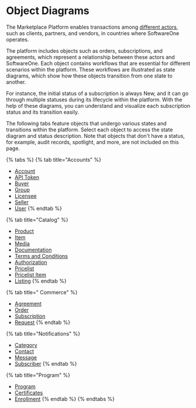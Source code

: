 # Object Diagrams

The Marketplace Platform enables transactions among [different actors](../../marketplace-platform/getting-started/key-concepts.md#actors), such as clients, partners, and vendors, in countries where SoftwareOne operates.&#x20;

The platform includes objects such as orders, subscriptions, and agreements, which represent a relationship between these actors and SoftwareOne. Each object contains workflows that are essential for different scenarios within the platform. These workflows are illustrated as state diagrams, which show how these objects transition from one state to another.&#x20;

For instance, the initial status of a subscription is always New, and it can go through multiple statuses during its lifecycle within the platform. With the help of these diagrams, you can understand and visualize each subscription status and its transition easily.

The following tabs feature objects that undergo various states and transitions within the platform. Select each object to access the state diagram and status description. Note that objects that don't have a status, for example, audit records, spotlight, and more, are not included on this page. &#x20;

{% tabs %}
{% tab title="Accounts" %}
* [Account](accounts-api/account/state-diagram.md)
* [API Token](accounts-api/api-tokens/token-state-diagram.md)
* [Buyer](accounts-api/buyer/buyer-state-diagram.md)
* [Group](accounts-api/user-groups/group-state-diagram.md)
* [Licensee](accounts-api/licensee/licensee-state-diagram.md)
* [Seller](accounts-api/seller/seller-state-diagram.md)
* [User](accounts-api/users/users-state-diagram.md)
{% endtab %}

{% tab title="Catalog" %}
* [Product](catalog-api/product/product-states.md)
* [Item](catalog-api/items/item-states.md)
* [Media](catalog-api/media/media-states.md)
* [Documentation](catalog-api/documentation/documentation-states.md)
* [Terms and Conditions](catalog-api/terms-and-conditions/terms-and-conditions-states.md)
* [Authorization](catalog-api/authorization/state-diagram.md)
* [Pricelist](catalog-api/pricelists/pricelist-states.md)
* [Pricelist Item](catalog-api/pricelist-item/pricelist-states.md)
* [Listing](catalog-api/listing/state-diagram.md)
{% endtab %}

{% tab title=" Commerce" %}
* [Agreement](commerce-api/agreements/agreement-state-diagram.md)
* [Order](commerce-api/orders/order-state-diagram.md)
* [Subscription](commerce-api/subscriptions/subscription-states.md)
* [Request](commerce-api/requests/request-states.md)
{% endtab %}

{% tab title="Notifications" %}
* [Category](notifications-api/categories/state-diagram.md)
* [Contact](notifications-api/contacts/state-diagram.md)
* [Message](notifications-api/messages/notification-state-diagram.md)
* [Subscriber](notifications-api/subscribers/state-diagram.md)
{% endtab %}

{% tab title="Program" %}
* [Program](program-api/program/program-state-diagram.md)
* [Certificates](program-api/certificate/certificate-state-diagram.md)
* [Enrollment](program-api/enrollment/enrollment-state-diagram.md)
{% endtab %}
{% endtabs %}
